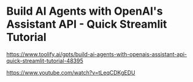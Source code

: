 # Build AI Agents with OpenAI's Assistant API - Quick Streamlit Tutorial

https://www.toolify.ai/gpts/build-ai-agents-with-openais-assistant-api-quick-streamlit-tutorial-48395 

https://www.youtube.com/watch?v=tLeqCDKgEDU


